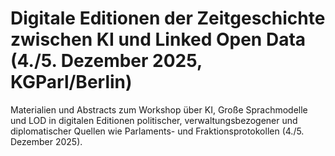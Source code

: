 # Digitale Editionen der Zeitgeschichte zwischen KI und Linked Open Data (4./5. Dezember 2025, KGParl/Berlin)
Materialien und Abstracts zum Workshop über KI, Große Sprachmodelle und LOD in digitalen Editionen politischer, verwaltungsbezogener und diplomatischer Quellen wie Parlaments- und Fraktionsprotokollen (4./5. Dezember 2025).

